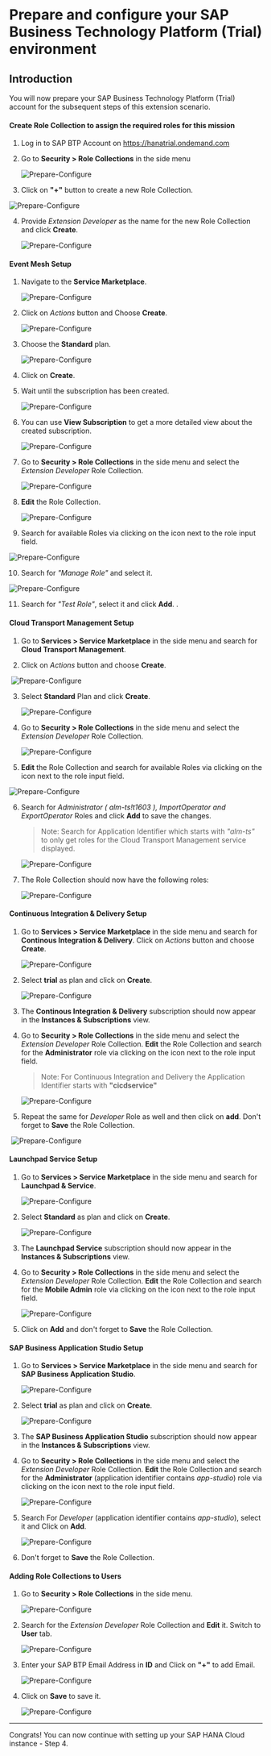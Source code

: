 # Prepare and configure your SAP Business Technology Platform (Trial) environment

## Introduction

You will now prepare your SAP Business Technology Platform (Trial) account for the subsequent steps of this extension scenario.

#### Create Role Collection to assign the required roles for this mission 

1. Log in to SAP BTP Account on https://hanatrial.ondemand.com

2. Go to **Security > Role Collections** in the side menu

   ![Prepare-Configure](./images/trail/prepAndConfig6.png)

3.  Click on **"+"** button to create a new Role Collection. 

   ![Prepare-Configure](./images/trail/prepAndConfig7.png)

4. Provide _Extension Developer_ as the name for the new Role Collection and click **Create**.

   ![Prepare-Configure](./images/trail/prepAndConfig8.png)

#### Event Mesh Setup

1. Navigate to the **Service Marketplace**. 

   ![Prepare-Configure](./images/trail/prepAndConfig1.png)

2. Click on _Actions_ button and Choose **Create**. 

   ![Prepare-Configure](./images/trail/prepAndConfig2.png)

3. Choose the **Standard** plan. 

   ![Prepare-Configure](./images/trail/prepAndConfig3.png)

4. Click on **Create**. 

5. Wait until the subscription has been created.

   ![Prepare-Configure](./images/trail/prepAndConfig4.png)

6. You can use **View Subscription** to get a more detailed view about the created subscription.

   ![Prepare-Configure](./images/trail/prepAndConfig5.png)

7. Go to **Security > Role Collections** in the side menu and select the _Extension Developer_ Role Collection. 

   ![Prepare-Configure](./images/trail/prepAndConfig15.png)

8. **Edit** the Role Collection. 

   ![Prepare-Configure](./images/trail/prepAndConfig10.png)

9. Search for available Roles via clicking on the icon next to the role input field. 

![Prepare-Configure](./images/trail/prepAndConfig11.png)

10. Search for _"Manage Role"_ and select it. 

![Prepare-Configure](./images/trail/prepAndConfig12.png)

11. Search for _"Test Role"_, select it and click **Add**. .

#### Cloud Transport Management Setup

1. Go to **Services > Service Marketplace** in the side menu and search for **Cloud Transport Management**. 
   
2. Click on _Actions_ button and choose **Create**.

​  ![Prepare-Configure](./images/trail/prepAndConfig13.png)

3. Select **Standard** Plan and click **Create**.

   ![Prepare-Configure](./images/trail/prepAndConfig14.png)

4. Go to **Security > Role Collections** in the side menu and select the _Extension Developer_ Role Collection. 

   ![Prepare-Configure](./images/trail/prepAndConfig15.png)

5.  **Edit** the Role Collection and search for available Roles via clicking on the icon next to the role input field. 

   ![Prepare-Configure](./images/trail/prepAndConfig16.png)

6. Search for _Administrator ( alm-ts!t1603 ), ImportOperator and  ExportOperator_ Roles and click **Add** to save the changes. 

   > Note: Search for Application Identifier which starts with _"alm-ts"_ to only get roles for the Cloud Transport Management service displayed. 

   ![Prepare-Configure](./images/trail/prepAndConfig18.png)

7. The Role Collection should now have the following roles: 

   ![Prepare-Configure](./images/trail/prepAndConfig19.png)

#### Continuous Integration & Delivery Setup

1. Go to **Services > Service Marketplace** in the side menu and search for **Continous Integration & Delivery**. Click on _Actions_ button and choose **Create**.

   ![Prepare-Configure](./images/trail/prepAndConfig20.png)

2. Select **trial** as plan and click on **Create**.

   ![Prepare-Configure](./images/trail/prepAndConfig21.png)

3. The **Continous Integration & Delivery** subscription should now appear in the **Instances & Subscriptions** view. 

4. Go to **Security > Role Collections** in the side menu and select the _Extension Developer_ Role Collection.  **Edit** the Role Collection and search for the **Administrator** role via clicking on the icon next to the role input field. 

   > Note: For Continuous Integration and Delivery the Application Identifier starts with **"cicdservice"**

   ![Prepare-Configure](./images/trail/prepAndConfig22.png)

5. Repeat the same for _Developer_ Role as well and then click on **add**. Don't forget to **Save** the Role Collection.

​  ![Prepare-Configure](./images/trail/prepAndConfig23.png)  

#### Launchpad Service Setup

1. Go to **Services > Service Marketplace** in the side menu and search for **Launchpad & Service**. 

   ![Prepare-Configure](./images/trail/prepAndConfig24.png)

2. Select **Standard** as plan and click on **Create**.

   ![Prepare-Configure](./images/trail/prepAndConfig25.png)

3. The **Launchpad Service** subscription should now appear in the **Instances & Subscriptions** view. 

4. Go to **Security > Role Collections** in the side menu and select the _Extension Developer_ Role Collection. **Edit** the Role Collection and search for the **Mobile Admin** role via clicking on the icon next to the role input field.  

   ![Prepare-Configure](./images/trail/prepAndConfig26.png)

5. Click on **Add** and don't forget to **Save** the Role Collection.

#### SAP Business Application Studio Setup

1. Go to **Services > Service Marketplace** in the side menu and search for **SAP Business Application Studio**. 

   ![Prepare-Configure](./images/trail/prepAndConfig27.png)

2. Select **trial** as plan and click on **Create**.

   ![Prepare-Configure](./images/trail/prepAndConfig28.png)

3. The **SAP Business Application Studio** subscription should now appear in the **Instances & Subscriptions** view. 

4. Go to **Security > Role Collections** in the side menu and select the _Extension Developer_ Role Collection. **Edit** the Role Collection and search for the **Administrator** (application identifier contains _app-studio_) role via clicking on the icon next to the role input field.
   
   ![Prepare-Configure](./images/trail/prepAndConfig29.png)

5. Search For _Developer_ (application identifier contains _app-studio_), select it and Click on **Add**. 

   ![Prepare-Configure](./images/trail/prepAndConfig30.png)

6. Don't forget to **Save** the Role Collection.

#### Adding Role Collections to Users

1. Go to **Security > Role Collections** in the side menu. 

   ![Prepare-Configure](./images/trail/prepAndConfig31.png)

2. Search for the _Extension Developer_ Role Collection and **Edit** it. Switch to **User** tab.

   ![Prepare-Configure](./images/trail/prepAndConfig32.png)

3. Enter your SAP BTP Email Address in **ID** and Click on **"+"** to add Email.

   ![Prepare-Configure](./images/trail/prepAndConfig33.png)

4. Click on **Save** to save it.

   ![Prepare-Configure](./images/trail/prepAndConfig34.png)

--- 

Congrats! You can now continue with setting up your SAP HANA Cloud instance - Step 4.
